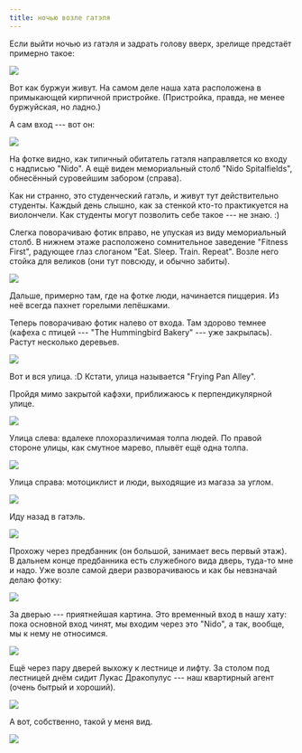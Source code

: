 ```yaml
---
title: ночью возле гатэля
---
```


Если выйти ночью из гатэля и задрать голову вверх, зрелище предстаёт примерно такое:

![](/images/2014-10-02/P1000282.JPG)

Вот как буржуи живут.
На самом деле наша хата расположена в примыкающей кирпичной пристройке.
(Пристройка, правда, не менее буржуйская, но ладно.)

А сам вход --- вот он:

![](/images/2014-10-02/P1000286.JPG)

На фотке видно, как типичный обитатель гатэля направляется ко входу с надписью "Nido".
А ещё виден мемориальный столб "Nido Spitalfields", обнесённый суровейшим забором (справа).

Как ни странно, это студенческий гатэль, и живут тут действительно студенты.
Каждый день слышно, как за стенкой кто-то практикуется на виолончели.
Как студенты могут позволить себе такое --- не знаю. :)

Слегка поворачиваю фотик вправо, не упуская из виду мемориальный столб.
В нижнем этаже расположено сомнительное заведение "Fitness First",
радующее глаз слоганом "Eat. Sleep. Train. Repeat".
Возле него стойка для великов (они тут повсюду, и обычно забиты).

![](/images/2014-10-02/P1000291.JPG)

Дальше, примерно там, где на фотке люди, начинается пиццерия.
Из неё всегда пахнет горелыми лепёшками.

Теперь поворачиваю фотик налево от входа.
Там здорово темнее (кафеха с птицей --- "The Hummingbird Bakery" --- уже закрылась).
Растут несколько деревьев.

![](/images/2014-10-02/P1000307.JPG)

Вот и вся улица. :D
Кстати, улица называется "Frying Pan Alley".

Пройдя мимо закрытой кафэхи, приближаюсь к перпендикулярной улице.

![](/images/2014-10-02/P1000322.JPG)

Улица слева: вдалеке плохоразличимая толпа людей.
По правой стороне улицы, как смутное марево, плывёт ещё одна толпа.

![](/images/2014-10-02/P1000313.JPG)

Улица справа: мотоциклист и люди, выходящие из магаза за углом.

![](/images/2014-10-02/P1000316.JPG)

Иду назад в гатэль.

![](/images/2014-10-02/P1000324.JPG)

Прохожу через предбанник (он большой, занимает весь первый этаж).
В дальнем конце предбанника есть служебного вида дверь, туда-то мне и надо.
Уже возле самой двери разворачиваюсь и как бы невзначай делаю фотку:

![](/images/2014-10-02/P1000327.JPG)

За дверью --- приятнейшая картина.
Это временный вход в нашу хату: пока основной вход чинят,
мы входим через это "Nido", а так, вообще, мы к нему не относимся.

![](/images/2014-10-02/P1000331.JPG)

Ещё через пару дверей выхожу к лестнице и лифту.
За столом под лестницей днём сидит Лукас Дракопулус --- наш
квартирный агент (очень бытрый и хороший).

![](/images/2014-10-02/P1000334.JPG)

А вот, собственно, такой у меня вид.

![](/images/2014-10-02/P1000336.JPG)
